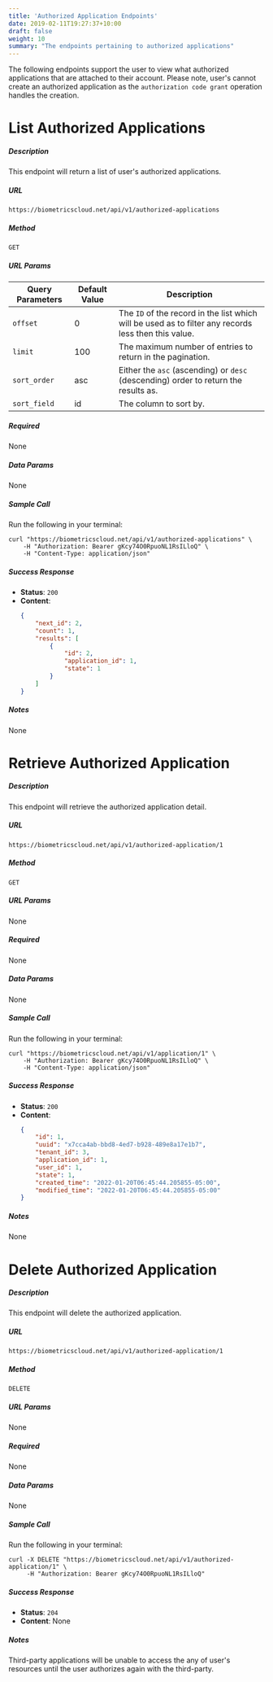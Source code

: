 ```yaml
---
title: 'Authorized Application Endpoints'
date: 2019-02-11T19:27:37+10:00
draft: false
weight: 10
summary: "The endpoints pertaining to authorized applications"
---
```


The following endpoints support the user to view what authorized applications that are attached to their account. Please note, user's cannot create an authorized application as the `authorization code grant` operation handles the creation.

# **List Authorized Applications**
##### Description
This endpoint will return a list of user's authorized applications.

##### URL

`https://biometricscloud.net/api/v1/authorized-applications`

##### Method

`GET`

##### URL Params

Query Parameters | Default Value | Description
--------- | ----------- | -----------
`offset` | 0 | The `ID` of the record in the list which will be used as to filter any records less then this value.
`limit` | 100 | The maximum number of entries to return in the pagination.
`sort_order` | asc | Either the `asc` (ascending) or `desc` (descending) order to return the results as.
`sort_field` | id | The column to sort by.

##### Required

None

##### Data Params

None

##### Sample Call

Run the following in your terminal:

```shell
curl "https://biometricscloud.net/api/v1/authorized-applications" \
    -H "Authorization: Bearer gKcy74O0RpuoNL1RsILloQ" \
    -H "Content-Type: application/json"
```

##### Success Response

  * **Status**: `200`
  * **Content**:
    ```json
    {
        "next_id": 2,
        "count": 1,
        "results": [
            {
                "id": 2,
                "application_id": 1,
                "state": 1
            }
        ]
    }
    ```

##### Notes

None

# **Retrieve Authorized Application**
##### Description
This endpoint will retrieve the authorized application detail.

##### URL

`https://biometricscloud.net/api/v1/authorized-application/1`

##### Method

`GET`

##### URL Params

None

##### Required

None

##### Data Params

None

##### Sample Call

Run the following in your terminal:

```shell
curl "https://biometricscloud.net/api/v1/application/1" \
    -H "Authorization: Bearer gKcy74O0RpuoNL1RsILloQ" \
    -H "Content-Type: application/json"
```

##### Success Response

  * **Status**: `200`
  * **Content**:
    ```json
    {
        "id": 1,
        "uuid": "x7cca4ab-bbd8-4ed7-b928-489e8a17e1b7",
        "tenant_id": 3,
        "application_id": 1,
        "user_id": 1,
        "state": 1,
        "created_time": "2022-01-20T06:45:44.205855-05:00",
        "modified_time": "2022-01-20T06:45:44.205855-05:00"
    }
    ```

##### Notes

None



# **Delete Authorized Application**
##### Description
This endpoint will delete the authorized application.

##### URL

`https://biometricscloud.net/api/v1/authorized-application/1`

##### Method

`DELETE`

##### URL Params

None

##### Required

None

##### Data Params

None

##### Sample Call

Run the following in your terminal:

```shell
curl -X DELETE "https://biometricscloud.net/api/v1/authorized-application/1" \
     -H "Authorization: Bearer gKcy74O0RpuoNL1RsILloQ"
```

##### Success Response

  * **Status**: `204`
  * **Content**: None

##### Notes

Third-party applications will be unable to access the any of user's resources until the user authorizes again with the third-party.
